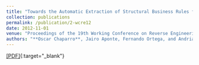 ```yaml
---
title: "Towards the Automatic Extraction of Structural Business Rules from Legacy Databases"
collection: publications
permalink: /publication/2-wcre12
date: 2012-11-01
venue: "Proceedings of the 19th Working Conference on Reverse Engineering (WCRE'12), pp. 479-488"
authors: "**Oscar Chaparro**, Jairo Aponte, Fernando Ortega, and Andrian Marcus"
---
```

[[PDF]](/files/2-wcre12.pdf){:target="_blank"}